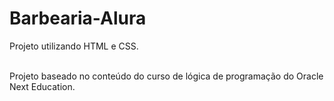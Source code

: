 # Barbearia-Alura
Projeto utilizando HTML e CSS.<br>

<br>Projeto baseado no conteúdo do curso de lógica de programação do Oracle Next Education. 
